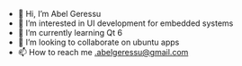 - 👋 Hi, I’m  Abel Geressu
- 👀 I’m interested in UI development for embedded systems
- 🌱 I’m currently learning Qt 6
- 💞️ I’m looking to collaborate on ubuntu apps
- 📫 How to reach me .abelgeressu@gmail.com

<!---
abeltilaye/abeltilaye is a ✨ special ✨ repository because its `README.md` (this file) appears on your GitHub profile.
You can click the Preview link to take a look at your changes.
--->
